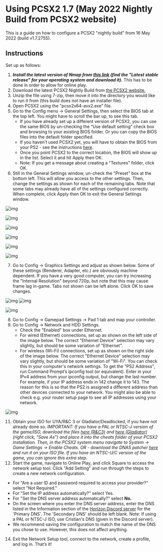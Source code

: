 # Using PCSX2 1.7 (May 2022 Nightly Build from PCSX2 website)

This is a guide on how to configure a PCSX2 "nightly build" from 16 May 2022 (build v1.7.2755).

## Instructions
Set up as follows:

1. ***Install the latest version of Nmap from [this link](https://nmap.org/download) (find the "Latest stable release" for your operating system and download it).*** This has to be done in order to allow for online play.
2. Download the latest PCSX2 Nightly Build from [the PCSX2 website.](https://pcsx2.net/downloads/#nightly-anchor)
3. Unzip the file using 7-zip, then move it into the directory you would like to run it from (this build does not have an installer file).
4. Open PCSX2 using the "pcsx2x64-avx2.exe" file.
5. Go to the Config menu → General Settings, then select the BIOS tab at the top left. You might have to scroll the bar up, to see this tab.
   - If you have already set up a different version of PCSX2, you can use the same BIOS by un-checking the “Use default setting” check box and browsing to your existing BIOS folder. Or you can copy the BIOS files into the default folder specified.
   - If you haven’t used PCSX2 yet, you will have to obtain the BIOS from your PS2 - see the instructions [here](https://pcsx2.net/guides/basic-setup/#how-to-dump-your-ps2-bios).
   - Once you point PCSX2 to the correct location, the BIOS will show up in the list. Select it and hit Apply then OK.
   - Note: If you get a message about creating a "Textures" folder, click OK.
6. Still in the General Settings window, un-check the "Preset" box at the bottom left. This will allow you access to the other settings. Then, change the settings as shown for each of the remaining tabs. Note that some tabs may already have all of the settings configured correctly. When complete, click Apply then OK to exit the General Settings window.

![img](/assets/pcsx2/ee_settings.png)

![img](/assets/pcsx2/VUs_setting.png)

![img](/assets/pcsx2/gs_only_setting.png)

![img](/assets/pcsx2/gs_setting.png)

![img](/assets/pcsx2/emulation_settings_simple.png)

![img](/assets/pcsx2/game_fixes.png)

7. Go to Config → Graphics Settings and adjust as shown below. Some of these settings (Renderer, Adapter, etc.) are obviously machine dependent. If you have a very good computer, you can try increasing the "Internal Resolution" beyond 720p, but note that this may cause frame lag in-game. Tabs not shown can be left alone. Click OK to save changes.

![img](/assets/pcsx2/graphics-renderer.png)   ![img](/assets/pcsx2/graphics-hacks.png)

![img](/assets/pcsx2/graphics-shader.png)

8. Go to Config → Gamepad Settings → Pad 1 tab and map your controller.
9. Go to Config → Network and HDD Settings.
   - Check the "Enabled" box under Ethernet.
   - For wired (Ethernet) connections, set up as shown on the left side of the image below. The correct "Ethernet Device" selection may vary slightly, but should be some variation of "Ethernet".
   - For wireless (Wi-Fi) connections, set up as shown on the right side of the image below. The correct "Ethernet Device" selection may vary slightly, but should be some variation of "Wi-Fi". You can check this in your computer's network settings. To get the "PS2 Address", run Command Prompt’s ipconfig tool (or equivalent). Enter in your IPv4 address from your ipconfig output, but change the last number. For example, if your IP address ends in 142 change it to 143. The reason for this is so that the PS2 is assigned a different address than other devices connected to your network. You might also be able to check e.g. your router setup page to see all IP addresses using your network.

![img](/assets/pcsx2/network-nightly.png)

11. Obtain your ISO for UYA/R&C 3 or Gladiator/Deadlocked, if you have not already done so. _IMPORTANT: If you have a PAL or NTSC-J version of the game/ISO, download the files [here (R&C3)](/assets/cheats/17125698.pnach) and [here (Gladiator)](/assets/cheats/D697D204.pnach) (right click, "Save As") and place it into the cheats folder of your PCSX2 installation. Then, in the PCSX2 system menu navigate to System → Game Settings → Enable Cheats. OR - download the DNAS patcher [here](https://www.psx-place.com/threads/dnas-net-patcher.22813/) and run it on your ISO file.
If you have an NTSC-U/C version of the game, you can ignore this extra step._
13. Start the game, navigate to Online Play, and click Square to access the network setup tool. Click "Add Setting" and run through the steps to create a new network configuration.
   - For "Are a user ID and password required to access your provider?" select "Not Required."
   - For "Set the IP address automatically?" select Yes.
   - For "Set the DNS server address automatically?" select **No.** 
   - On the screen where you enter the DNS server address, enter the DNS listed in the Information section of the [Horizon Discord server](https://discord.gg/horizonps) for the 'Primary DNS'. The 'Secondary DNS' should be left blank. Note: If using a PAL or NTSC-J ISO, use Cristian's DNS (given in the Discord server).
   - We recommend saving the configuration to match the name of the DNS you chose to use. However, this does not affect anything.
14. Exit the Network Setup tool, connect to the network, create a profile, and log in. That’s it!
